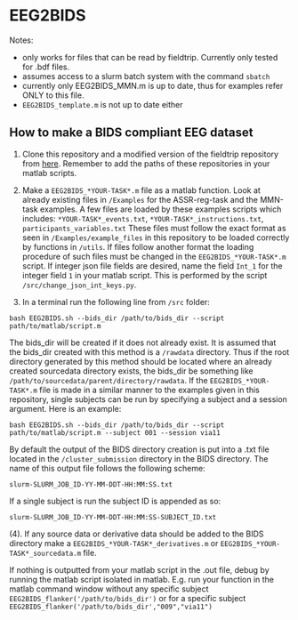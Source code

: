 # EEG2BIDS

Notes: 
- only works for files that can be read by fieldtrip. Currently only tested for .bdf files.
- assumes access to a slurm batch system with the command ```sbatch```
- currently only EEG2BIDS_MMN.m is up to date, thus for examples refer ONLY to this file. 
- ```EEG2BIDS_template.m``` is not up to date either 

## How to make a BIDS compliant EEG dataset

1. Clone this repository and a modified version of the fieldtrip repository from [here](https://github.com/SimonYamazaki/fieldtrip). Remember to add the paths of these repositories in your matlab scripts. 

2. Make a ```EEG2BIDS_*YOUR-TASK*.m``` file as a matlab function. Look at already existing files in ```/Examples``` for the ASSR-reg-task and the MMN-task examples. A few files are loaded by these examples scripts which includes: 
	```*YOUR-TASK*_events.txt```,
	```*YOUR-TASK*_instructions.txt```,
	```participants_variables.txt```
These files must follow the exact format as seen in ```/Examples/example_files``` in this repository to be loaded correctly by functions in ```/utils```. If files follow another format the loading procedure of such files must be changed in the ```EEG2BIDS_*YOUR-TASK*.m``` script. If integer json file fields are desired, name the field ```Int_1``` for the integer field ```1``` in your matlab script. This is performed by the script ```/src/change_json_int_keys.py```.


3. In a terminal run the following line from ```/src``` folder: 
```
bash EEG2BIDS.sh --bids_dir /path/to/bids_dir --script path/to/matlab/script.m
```
The bids_dir will be created if it does not already exist. It is assumed that the bids_dir created with this method is a ```/rawdata``` directory. Thus if the root directory generated by this method should be located where an already created sourcedata directory exists, the bids_dir be something like ```/path/to/sourcedata/parent/directory/rawdata```. If the ```EEG2BIDS_*YOUR-TASK*.m``` file is made in a similar manner to the examples given in this repository, single subjects can be run by specifying a subject and a session argument. Here is an example:

```
bash EEG2BIDS.sh --bids_dir /path/to/bids_dir --script path/to/matlab/script.m --subject 001 --session via11
```
By default the output of the BIDS directory creation is put into a .txt file located in the ```/cluster_submission``` directory in the BIDS directory. The name of this output file follows the following scheme: 
```
slurm-SLURM_JOB_ID-YY-MM-DDT-HH:MM:SS.txt
```
If a single subject is run the subject ID is appended as so:
```
slurm-SLURM_JOB_ID-YY-MM-DDT-HH:MM:SS-SUBJECT_ID.txt
```

(4). If any source data or derivative data should be added to the BIDS directory make a ```EEG2BIDS_*YOUR-TASK*_derivatives.m``` or ```EEG2BIDS_*YOUR-TASK*_sourcedata.m``` file.

If nothing is outputted from your matlab script in the .out file, debug by running the matlab script isolated in matlab. E.g. run your function in the matlab command window without any specific subject ```EEG2BIDS_flanker('/path/to/bids_dir')``` or for a specific subject ```EEG2BIDS_flanker('/path/to/bids_dir',"009","via11")```
